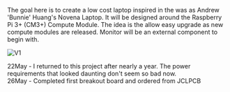 The goal here is to create a low cost laptop inspired in the was as Andrew 'Bunnie' Huang's Novena Laptop. It will be designed around the Raspberry Pi 3+ (CM3+) Compute Module. The idea is the allow easy upgrade as new compute modules are released. Monitor will be an external component to begin with.

![V1](wrickert.github.com/hackentop/img/v1.png)

22May - I returned to this project after nearly a year. The power requirements that looked daunting don't seem so bad now. <br>
26May - Completed first breakout board and ordered from JCLPCB<br>

